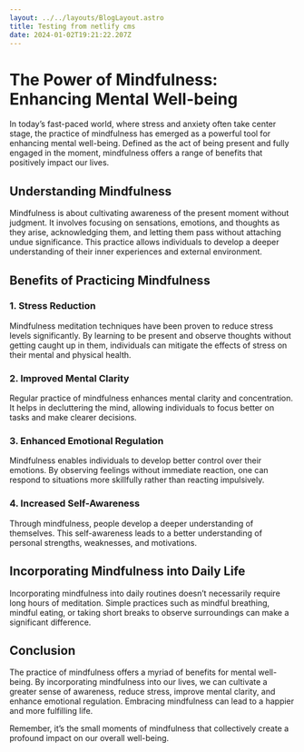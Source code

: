 ```yaml
---
layout: ../../layouts/BlogLayout.astro
title: Testing from netlify cms
date: 2024-01-02T19:21:22.207Z
---
```

# The Power of Mindfulness: Enhancing Mental Well-being

In today’s fast-paced world, where stress and anxiety often take center stage, the practice of mindfulness has emerged as a powerful tool for enhancing mental well-being. Defined as the act of being present and fully engaged in the moment, mindfulness offers a range of benefits that positively impact our lives.

## Understanding Mindfulness

Mindfulness is about cultivating awareness of the present moment without judgment. It involves focusing on sensations, emotions, and thoughts as they arise, acknowledging them, and letting them pass without attaching undue significance. This practice allows individuals to develop a deeper understanding of their inner experiences and external environment.

## Benefits of Practicing Mindfulness

### 1. **Stress Reduction**
   Mindfulness meditation techniques have been proven to reduce stress levels significantly. By learning to be present and observe thoughts without getting caught up in them, individuals can mitigate the effects of stress on their mental and physical health.

### 2. **Improved Mental Clarity**
   Regular practice of mindfulness enhances mental clarity and concentration. It helps in decluttering the mind, allowing individuals to focus better on tasks and make clearer decisions.

### 3. **Enhanced Emotional Regulation**
   Mindfulness enables individuals to develop better control over their emotions. By observing feelings without immediate reaction, one can respond to situations more skillfully rather than reacting impulsively.

### 4. **Increased Self-Awareness**
   Through mindfulness, people develop a deeper understanding of themselves. This self-awareness leads to a better understanding of personal strengths, weaknesses, and motivations.

## Incorporating Mindfulness into Daily Life

Incorporating mindfulness into daily routines doesn’t necessarily require long hours of meditation. Simple practices such as mindful breathing, mindful eating, or taking short breaks to observe surroundings can make a significant difference.

## Conclusion

The practice of mindfulness offers a myriad of benefits for mental well-being. By incorporating mindfulness into our lives, we can cultivate a greater sense of awareness, reduce stress, improve mental clarity, and enhance emotional regulation. Embracing mindfulness can lead to a happier and more fulfilling life.

Remember, it’s the small moments of mindfulness that collectively create a profound impact on our overall well-being.
